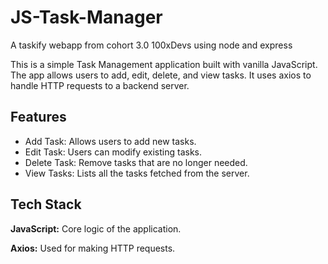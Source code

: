 # JS-Task-Manager
A taskify webapp from cohort 3.0 100xDevs using node and express



This is a simple Task Management application built with vanilla JavaScript. The app allows users to add, edit, delete, and view tasks. It uses axios to handle HTTP requests to a backend server.




## Features

- Add Task: Allows users to add new tasks.
- Edit Task: Users can modify existing tasks.
- Delete Task: Remove tasks that are no longer needed.
- View Tasks: Lists all the tasks fetched from the server.


## Tech Stack

**JavaScript:** Core logic of the application.

**Axios:** Used for making HTTP requests.




